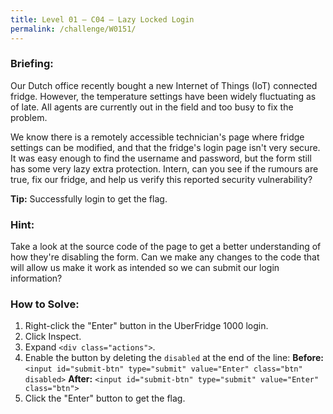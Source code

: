 ```yaml
---
title: Level 01 – C04 – Lazy Locked Login
permalink: /challenge/W0151/
---
```


### Briefing: 
Our Dutch office recently bought a new Internet of Things (IoT) connected fridge. However, the temperature settings have been widely fluctuating as of late. All agents are currently out in the field and too busy to fix the problem. 

We know there is a remotely accessible technician's page where fridge settings can be modified, and that the fridge's login page isn't very secure. It was easy enough to find the username and password, but the form still has some very lazy extra protection. Intern, can you see if the rumours are true, fix our fridge, and help us verify this reported security vulnerability? 

**Tip:** Successfully login to get the flag. 

### Hint: 
Take a look at the source code of the page to get a better understanding of how they're disabling the form. Can we make any changes to the code that will allow us make it work as intended so we can submit our login information?

### How to Solve: 
1. Right-click the "Enter" button in the UberFridge 1000 login. 
2. Click Inspect.
3. Expand `<div class="actions">`.
4. Enable the button by deleting the `disabled` at the end of the line:
**Before:** `<input id="submit-btn" type="submit" value="Enter" class="btn" disabled>`
**After:** `<input id="submit-btn" type="submit" value="Enter" class="btn">`
5. Click the "Enter" button to get the flag.